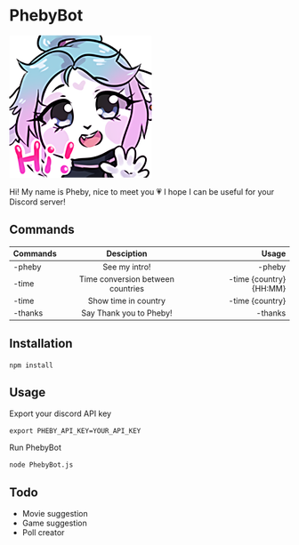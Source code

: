 # PhebyBot
![Pheby Hi](./docs/pheby_hi.png)

Hi! My name is Pheby, nice to meet you 💗 I hope I can be useful for your Discord server!

## Commands

| Commands      | Desciption                              | Usage                       |
| ------------- |:---------------------------------------:| ---------------------------:|
| -pheby        | See my intro!                           | -pheby                      |
| -time         | Time conversion between countries       | -time {country} {HH:MM}     |
| -time         | Show time in country                    | -time {country}             |
| -thanks       | Say Thank you to Pheby!                 | -thanks                     |

## Installation
```
npm install
```

##  Usage
Export your discord API key
```
export PHEBY_API_KEY=YOUR_API_KEY
```
Run PhebyBot
```
node PhebyBot.js
```

## Todo
- Movie suggestion
- Game suggestion
- Poll creator
